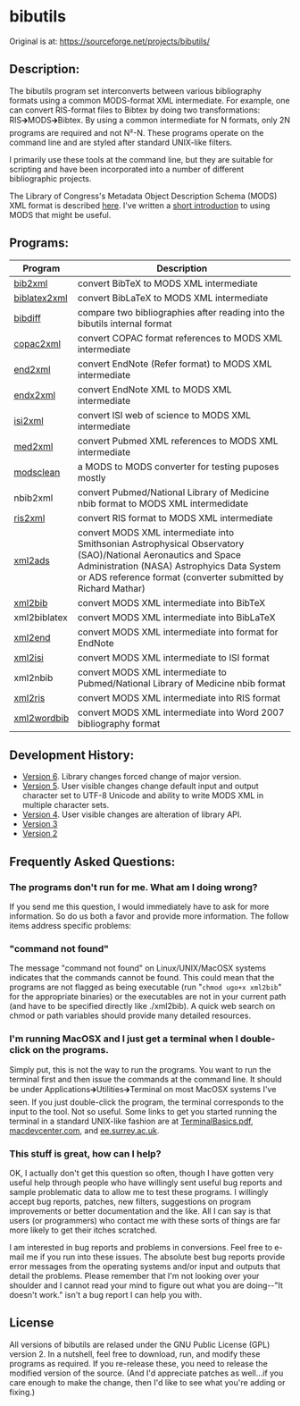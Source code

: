 # bibutils

Original is at: https://sourceforge.net/projects/bibutils/


## Description:

The bibutils program set interconverts between various bibliography formats using a common MODS-format XML intermediate. For example, one can convert RIS-format files to Bibtex by doing two transformations: RIS🡲MODS🡲Bibtex. By using a common intermediate for N formats, only 2N programs are required and not N²-N. These programs operate on the command line and are styled after standard UNIX-like filters.

I primarily use these tools at the command line, but they are suitable for scripting and have been incorporated into a number of different bibliographic projects.

The Library of Congress's Metadata Object Description Schema (MODS) XML format is described [here](http://www.loc.gov/standards/mods/). I've written a [short introduction](http://sourceforge.net/p/bibutils/home/Working%20with%20MODS/) to using MODS that might be useful.



## Programs:

| Program | Description |
|----------|----------------|
| [bib2xml](http://sourceforge.net/p/bibutils/home/bib2xml) | convert BibTeX to MODS XML intermediate |
| [biblatex2xml](http://sourceforge.net/p/bibutils/home/biblatex2xml) | convert BibLaTeX to MODS XML intermediate | 
| [bibdiff](http://sourceforge.net/p/bibutils/home/bibdiff) | compare two bibliographies after reading into the bibutils internal format | 
| [copac2xml](http://sourceforge.net/p/bibutils/home/copac2xml) | convert COPAC format references to MODS XML intermediate | 
| [end2xml](http://sourceforge.net/p/bibutils/home/end2xml) | convert EndNote (Refer format) to MODS XML intermediate | 
| [endx2xml](http://sourceforge.net/p/bibutils/home/endx2xml) | convert EndNote XML to MODS XML intermediate | 
| [isi2xml](http://sourceforge.net/p/bibutils/home/isi2xml) | convert ISI web of science to MODS XML intermediate | 
| [med2xml](http://sourceforge.net/p/bibutils/home/med2xml) | convert Pubmed XML references to MODS XML intermediate | 
| [modsclean](http://sourceforge.net/p/bibutils/home/modsclean) | a MODS to MODS converter for testing puposes mostly | 
| nbib2xml| convert Pubmed/National Library of Medicine nbib format to MODS XML intermedidate | 
| [ris2xml](http://sourceforge.net/p/bibutils/home/ris2xml) | convert RIS format to MODS XML intermediate | 
| [xml2ads](http://sourceforge.net/p/bibutils/home/xml2ads) | convert MODS XML intermediate into Smithsonian Astrophysical Observatory (SAO)/National Aeronautics and Space Administration (NASA) Astrophyics Data System or ADS reference format (converter submitted by Richard Mathar) | 
| [xml2bib](http://sourceforge.net/p/bibutils/home/xml2bib) | convert MODS XML intermediate into BibTeX | 
| xml2biblatex| convert MODS XML intermediate into BibLaTeX | 
| [xml2end](http://sourceforge.net/p/bibutils/home/xml2end) | convert MODS XML intermediate into format for EndNote | 
| [xml2isi](http://sourceforge.net/p/bibutils/home/xml2isi) | convert MODS XML intermediate to ISI format | 
| xml2nbib| convert MODS XML intermediate to Pubmed/National Library of Medicine nbib format | 
| [xml2ris](http://sourceforge.net/p/bibutils/home/xml2ris) | convert MODS XML intermediate into RIS format | 
| [xml2wordbib](http://sourceforge.net/p/bibutils/home/xml2wordbib) | convert MODS XML intermediate into Word 2007 bibliography format | 



## Development History:

* [Version 6](http://sourceforge.net/p/bibutils/home/history_version6/). Library changes forced change of major version.
* [Version 5](http://sourceforge.net/p/bibutils/home/history_version5/). User visible changes change default input and output character set to UTF-8 Unicode and ability to write MODS XML in multiple character sets.
* [Version 4](http://sourceforge.net/p/bibutils/home/history_version4/). User visible changes are alteration of library API.
* [Version 3](http://sourceforge.net/p/bibutils/home/history_version3/)
* [Version 2](http://sourceforge.net/p/bibutils/home/history_version2/)



## Frequently Asked Questions:

### The programs don't run for me. What am I doing wrong?

If you send me this question, I would immediately have to ask for more information. So do us both a favor and provide more information. The follow items address specific problems:

### "command not found"

The message "command not found" on Linux/UNIX/MacOSX systems indicates that the commands cannot be found. This could mean that the programs are not flagged as being executable (run "`chmod ugo+x xml2bib`" for the appropriate binaries) or the executables are not in your current path (and have to be specified directly like ./xml2bib). A quick web search on chmod or path variables should provide many detailed resources.

### I'm running MacOSX and I just get a terminal when I double-click on the programs.

Simply put, this is not the way to run the programs. You want to run the terminal first and then issue the commands at the command line. It should be under Applications🡲Utilities🡲Terminal on most MacOSX systems I've seen. If you just double-click the program, the terminal corresponds to the input to the tool. Not so useful. Some links to get you started running the terminal in a standard UNIX-like fashion are at [TerminalBasics.pdf](http://homepage.mac.com/rgriff/files/TerminalBasics.pdf), [macdevcenter.com](http://www.macdevcenter.com/pub/ct/51), and [ee.surrey.ac.uk](http://www.ee.surrey.ac.uk/Teaching/Unix/).

### This stuff is great, how can I help?

OK, I actually don't get this question so often, though I have gotten very useful help through people who have willingly sent useful bug reports and sample problematic data to allow me to test these programs. I willingly accept bug reports, patches, new filters, suggestions on program improvements or better documentation and the like. All I can say is that users (or programmers) who contact me with these sorts of things are far more likely to get their itches scratched.

I am interested in bug reports and problems in conversions. Feel free to e-mail me if you run into these issues. The absolute best bug reports provide error messages from the operating systems and/or input and outputs that detail the problems. Please remember that I'm not looking over your shoulder and I cannot read your mind to figure out what you are doing--"It doesn't work." isn't a bug report I can help you with.

## License

All versions of bibutils are relased under the GNU Public License (GPL) version 2. In a nutshell, feel free to download, run, and modify these programs as required. If you re-release these, you need to release the modified version of the source. (And I'd appreciate patches as well...if you care enough to make the change, then I'd like to see what you're adding or fixing.)

